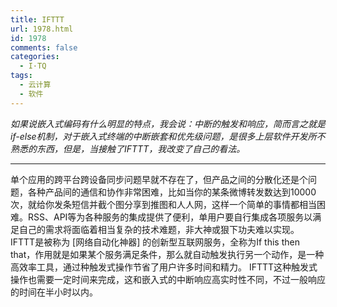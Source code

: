 ```yaml
---
title: IFTTT
url: 1978.html
id: 1978
comments: false
categories:
  - I·TQ
tags:
  - 云计算
  - 软件
---
```


_如果说嵌入式编码有什么明显的特点，我会说：中断的触发和响应，简而言之就是if-else机制，对于嵌入式终端的中断嵌套和优先级问题，是很多上层软件开发所不熟悉的东西，但是，当接触了IFTTT，我改变了自己的看法。_

* * *

单个应用的跨平台跨设备同步问题早就不存在了，但产品之间的分散化还是个问题，各种产品间的通信和协作非常困难，比如当你的某条微博转发数达到10000次，就给你发条短信并截个图分享到推图和人人网，这样一个简单的事情都相当困难。RSS、API等为各种服务的集成提供了便利，单用户要自行集成各项服务以满足自己的需求将面临着相当复杂的技术难题，非大神或狠下功夫难以实现。 IFTTT是被称为 \[网络自动化神器\] 的创新型互联网服务，全称为If this then that，作用就是如果某个服务满足条件，那么就自动触发执行另一个动作，是一种高效率工具，通过种触发式操作节省了用户许多时间和精力。 IFTTT这种触发式操作也需要一定时间来完成，这和嵌入式的中断响应高实时性不同，不过一般响应的时间在半小时以内。